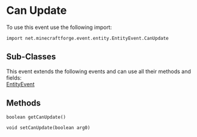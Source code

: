 # Can Update

To use this event use the following import:
```groovy:no-line-numbers
import net.minecraftforge.event.entity.EntityEvent.CanUpdate
```

## Sub-Classes
This event extends the following events and can use all their methods and fields: <br>
[EntityEvent](../entity_event/entity_event.md)

## Methods
```groovy:no-line-numbers
boolean getCanUpdate()
```

```groovy:no-line-numbers
void setCanUpdate(boolean arg0)
```
